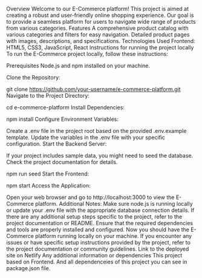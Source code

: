 Overview
Welcome to our E-Commerce platform! This project is aimed at creating a robust and user-friendly online shopping experience. Our goal is to provide a seamless platform for users to navigate wide range of products from various categories.
Features
A comprehensive product catalog with various categories and filters for easy navigation.
Detailed product pages with images, descriptions, and specifications.
Technologies Used
Frontend: HTML5, CSS3, JavaScript, React
Instructions for running the project locally
To run the E-Commerce project locally, follow these instructions:

Prerequisites
Node.js and npm installed on your machine.

Clone the Repository:


git clone https://github.com/your-username/e-commerce-platform.git
Navigate to the Project Directory:


cd e-commerce-platform
Install Dependencies:


npm install
Configure Environment Variables:

Create a .env file in the project root based on the provided .env.example template.
Update the variables in the .env file with your specific configuration.
Start the Backend Server:


If your project includes sample data, you might need to seed the database. Check the project documentation for details.

npm run seed
Start the Frontend:

npm start
Access the Application:

Open your web browser and go to http://localhost:3000 to view the E-Commerce platform.
Additional Notes:
Make sure node.js is running locally or update your .env file with the appropriate database connection details.
If there are any additional setup steps specific to the project, refer to the project documentation or README.
Ensure that the required dependencies and tools are properly installed and configured.
Now you should have the E-Commerce platform running locally on your machine. If you encounter any issues or have specific setup instructions provided by the project, refer to the project documentation or community guidelines.
Link to the deployed site on Netlify
Any additional information or dependencies
This project based on Frontend.
And all dependenceies of this project you can see in package.json file.
